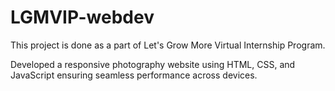 # LGMVIP-webdev
This project is done as a part of Let's Grow More Virtual Internship Program.

Developed a responsive photography website using HTML, CSS, and JavaScript ensuring seamless performance across devices.

